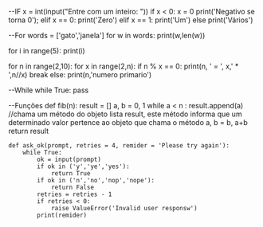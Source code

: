 --IF
x = int(input("Entre com um inteiro: "))
if x < 0:
    x = 0
    print('Negativo se torna 0');
elif x == 0:
    print('Zero')
elif x == 1:
    print('Um')
else
    print('Vários')

--For
words = ['gato','janela']
for w in words:
    print(w,len(w))

for i in range(5):
    print(i)

for n in range(2,10):
    for x in range(2,n):
        if n % x == 0:
            print(n, ' = ', x,' * ',n//x)
            break
    else:
        print(n,'numero primario')

--While
    while True:
        pass

--Funções
    def fib(n):
        result = []
        a, b = 0, 1
        while a < n :
            result.append(a) //chama um método do objeto lista result, este método informa que um determinado valor pertence ao objeto que chama o método
            a, b = b, a+b
        return result

    def ask_ok(prompt, retries = 4, remider = 'Please try again'):
        while True:
            ok = input(prompt)
            if ok in ('y','ye','yes'):
                return True
            if ok in ('n','no','nop','nope'):
                return False
            retries = retries - 1
            if retries < 0:
                raise ValueError('Invalid user responsw')
            print(remider)
